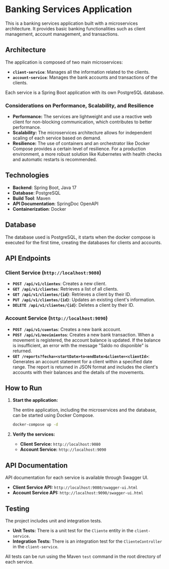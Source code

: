 # Banking Services Application

This is a banking services application built with a microservices architecture. It provides basic banking functionalities such as client management, account management, and transactions.

## Architecture

The application is composed of two main microservices:

*   **`client-service`**: Manages all the information related to the clients.
*   **`account-service`**: Manages the bank accounts and transactions of the clients.

Each service is a Spring Boot application with its own PostgreSQL database.

### Considerations on Performance, Scalability, and Resilience

*   **Performance:** The services are lightweight and use a reactive web client for non-blocking communication, which contributes to better performance.
*   **Scalability:** The microservices architecture allows for independent scaling of each service based on demand.
*   **Resilience:** The use of containers and an orchestrator like Docker Compose provides a certain level of resilience. For a production environment, a more robust solution like Kubernetes with health checks and automatic restarts is recommended.

## Technologies

*   **Backend**: Spring Boot, Java 17
*   **Database**: PostgreSQL
*   **Build Tool**: Maven
*   **API Documentation**: SpringDoc OpenAPI
*   **Containerization**: Docker

## Database

The database used is PostgreSQL, it starts when the docker compose is executed for the first time, creating the databases for clients and accounts.

## API Endpoints

### Client Service (`http://localhost:9080`)

*   **`POST /api/v1/clientes`**: Creates a new client.
*   **`GET /api/v1/clientes`**: Retrieves a list of all clients.
*   **`GET /api/v1/clientes/{id}`**: Retrieves a client by their ID.
*   **`PUT /api/v1/clientes/{id}`**: Updates an existing client's information.
*   **`DELETE /api/v1/clientes/{id}`**: Deletes a client by their ID.

### Account Service (`http://localhost:9090`)

*   **`POST /api/v1/cuentas`**: Creates a new bank account.
*   **`POST /api/v1/movimientos`**: Creates a new bank transaction. When a movement is registered, the account balance is updated. If the balance is insufficient, an error with the message "Saldo no disponible" is returned.
*   **`GET /reports?fecha=<startDate>to<endDate>&cliente=<clientId>`**: Generates an account statement for a client within a specified date range. The report is returned in JSON format and includes the client's accounts with their balances and the details of the movements.

## How to Run

1.  **Start the application:**

    The entire application, including the microservices and the database, can be started using Docker Compose.

    ```bash
    docker-compose up -d
    ```

2.  **Verify the services:**

    *   **Client Service:** `http://localhost:9080`
    *   **Account Service:** `http://localhost:9090`

## API Documentation

API documentation for each service is available through Swagger UI.

*   **Client Service API:** `http://localhost:9080/swagger-ui.html`
*   **Account Service API:** `http://localhost:9090/swagger-ui.html`

## Testing

The project includes unit and integration tests.

*   **Unit Tests:** There is a unit test for the `Cliente` entity in the `client-service`.
*   **Integration Tests:** There is an integration test for the `ClienteController` in the `client-service`.

All tests can be run using the Maven `test` command in the root directory of each service.
